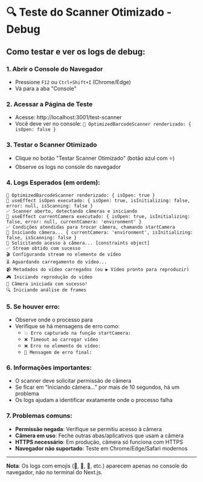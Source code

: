 # 🔍 Teste do Scanner Otimizado - Debug

## Como testar e ver os logs de debug:

### 1. Abrir o Console do Navegador
- Pressione `F12` ou `Ctrl+Shift+I` (Chrome/Edge)
- Vá para a aba "Console"

### 2. Acessar a Página de Teste
- Acesse: http://localhost:3001/test-scanner
- Você deve ver no console: `🔧 OptimizedBarcodeScanner renderizado: { isOpen: false }`

### 3. Testar o Scanner Otimizado
- Clique no botão "Testar Scanner Otimizado" (botão azul com ⭐)
- Observe os logs no console do navegador

### 4. Logs Esperados (em ordem):
```
🔧 OptimizedBarcodeScanner renderizado: { isOpen: true }
🔄 useEffect isOpen executado: { isOpen: true, isInitializing: false, error: null, isScanning: false }
✅ Scanner aberto, detectando câmeras e iniciando
🔄 useEffect currentCamera executado: { isOpen: true, isInitializing: false, error: null, currentCamera: 'environment' }
✅ Condições atendidas para trocar câmera, chamando startCamera
🎥 Iniciando câmera... { currentCamera: 'environment', isInitializing: false, isScanning: false }
📱 Solicitando acesso à câmera... [constraints object]
✅ Stream obtido com sucesso
🎬 Configurando stream no elemento de vídeo
⏳ Aguardando carregamento do vídeo...
📹 Metadados do vídeo carregados (ou ▶️ Vídeo pronto para reproduzir)
🎮 Iniciando reprodução do vídeo
🎉 Câmera iniciada com sucesso!
🔍 Iniciando análise de frames
```

### 5. Se houver erro:
- Observe onde o processo para
- Verifique se há mensagens de erro como:
  - `💥 Erro capturado na função startCamera:`
  - `❌ Timeout ao carregar vídeo`
  - `❌ Erro no elemento de vídeo:`
  - `🚨 Mensagem de erro final:`

### 6. Informações importantes:
- O scanner deve solicitar permissão de câmera
- Se ficar em "Iniciando câmera..." por mais de 10 segundos, há um problema
- Os logs ajudam a identificar exatamente onde o processo falha

### 7. Problemas comuns:
- **Permissão negada**: Verifique se permitiu acesso à câmera
- **Câmera em uso**: Feche outras abas/aplicativos que usam a câmera
- **HTTPS necessário**: Em produção, câmera só funciona com HTTPS
- **Navegador não suportado**: Teste em Chrome/Edge/Safari modernos

---

**Nota**: Os logs com emojis (🔧, 🎥, 📱, etc.) aparecem apenas no console do navegador, não no terminal do Next.js.